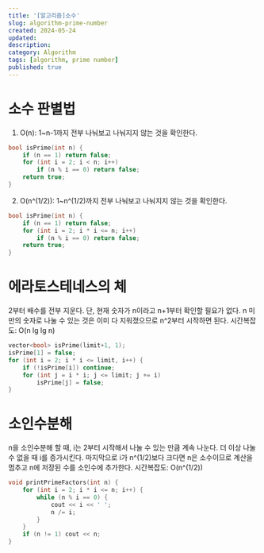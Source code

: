 ```yaml
---
title: '[알고리즘]소수'
slug: algorithm-prime-number
created: 2024-05-24
updated:
description:
category: Algorithm
tags: [algorithm, prime number]
published: true
---
```


# 소수 판별법

1. O(n): 1~n-1까지 전부 나눠보고 나눠지지 않는 것을 확인한다.

```cpp
bool isPrime(int n) {
	if (n == 1) return false;
	for (int i = 2; i < n; i++)
		if (n % i == 0) return false;
	return true;
}
```

2. O(n^(1/2)): 1~n^(1/2)까지 전부 나눠보고 나눠지지 않는 것을 확인한다.

```cpp
bool isPrime(int n) {
	if (n == 1) return false;
	for (int i = 2; i * i <= n; i++)
		if (n % i == 0) return false;
	return true;
}
```

# 에라토스테네스의 체

2부터 배수를 전부 지운다. 단, 현재 숫자가 n이라고 n+1부터 확인할 필요가 없다. n 미만의 숫자로 나눌 수 있는 것은 이미 다 지워졌으므로 n^2부터 시작하면 된다.
시간복잡도: O(n lg lg n)

```cpp
vector<bool> isPrime(limit+1, 1);
isPrime[1] = false;
for (int i = 2; i * i <= limit, i++) {
	if (!isPrime[i]) continue;
	for (int j = i * i; j <= limit; j += i)
		isPrime[j] = false;
}
```

# 소인수분해

n을 소인수분해 할 때, i는 2부터 시작해서 나눌 수 있는 만큼 계속 나눈다. 더 이상 나눌 수 없을 때 i를 증가시킨다. 마지막으로 i가 n^(1/2)보다 크다면 n은 소수이므로 계산을 멈추고 n에 저장된 수를 소인수에 추가한다.
시간복잡도: O(n^(1/2))

```cpp
void printPrimeFactors(int n) {
	for (int i = 2; i * i <= n; i++) {
		while (n % i == 0) {
			cout << i << ' ';
			n /= i;
		}
	}
	if (n != 1) cout << n;
}
```
